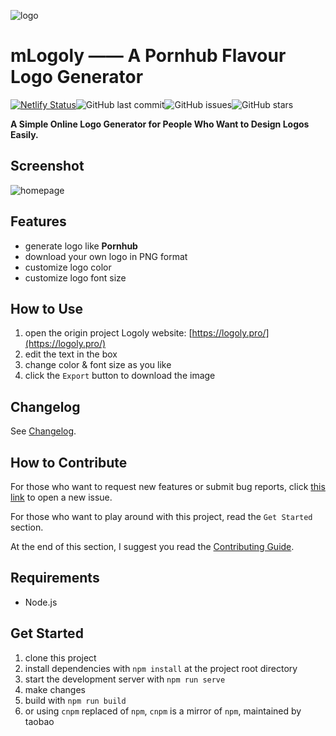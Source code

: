 <p class="text-align:center">
<img src="https://github.com/guobinhit/mlogoly/blob/master/images/mlogoly-pro.png" alt="logo" title="logo" />
</a>

# mLogoly —— A Pornhub Flavour Logo Generator

[![Netlify Status](https://api.netlify.com/api/v1/badges/6095e928-6e66-4f72-8c7a-ba75f4db70f3/deploy-status)](https://app.netlify.com/sites/logoly/deploys)![GitHub last commit](https://img.shields.io/github/last-commit/guobinhit/mlogoly.svg)![GitHub issues](https://img.shields.io/github/issues/guobinhit/mlogoly.svg)![GitHub stars](https://img.shields.io/github/stars/guobinhit/mlogoly.svg?style=social)

**A Simple Online Logo Generator for People Who Want to Design Logos Easily.**

## Screenshot

![homepage](https://github.com/guobinhit/mlogoly/blob/master/images/homepage.png)

## Features

- generate logo like **Pornhub**
- download your own logo in PNG format
- customize logo color
- customize logo font size

## How to Use

1. open the origin project Logoly website: [https://logoly.pro/](https://logoly.pro/)
2. edit the text in the box
3. change color & font size as you like
4. click the `Export` button to download the image

## Changelog

See [Changelog](Changelog.md).

## How to Contribute 

For those who want to request new features or submit bug reports, click [this link](https://github.com/guobinhit/mlogoly/issues/new/choose) to open a new issue.

For those who want to play around with this project, read the `Get Started` section.

At the end of this section, I suggest you read the [Contributing Guide](Contributing.md).

## Requirements

- Node.js

## Get Started

1. clone this project
2. install dependencies with `npm install` at the project root directory
3. start the development server with `npm run serve`
4. make changes
5. build with `npm run build`
6. or using `cnpm` replaced of `npm`, `cnpm` is a mirror of `npm`, maintained by taobao  


